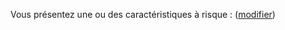 Vous présentez une ou des caractéristiques à risque : <b class="nom-caracteristiques-a-risques"></b> (<a href="#caracteristiques">modifier</a>)
